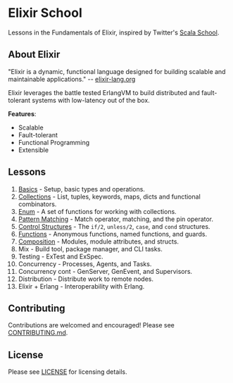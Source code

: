 # Elixir School

Lessons in the Fundamentals of Elixir, inspired by Twitter's [Scala School](http://twitter.github.io/scala_school/).

## About Elixir

"Elixir is a dynamic, functional language designed for building scalable and maintainable applications." -- [elixir-lang.org](http://elixir-lang.org/)

Elixir leverages the battle tested ErlangVM to build distributed and fault-tolerant systems with low-latency out of the box.

__Features__:

+ Scalable
+ Fault-tolerant
+ Functional Programming
+ Extensible

## Lessons

1. [Basics](/lessons/basics.md) - Setup, basic types and operations.
1. [Collections](/lessons/collections.md) - List, tuples, keywords, maps, dicts and functional combinators.
1. [Enum](/lessons/enum.md) - A set of functions for working with collections.
1. [Pattern Matching](/lessons/pattern-matching.md) - Match operator, matching, and the pin operator.
1. [Control Structures](/lessons/control-structures.md) - The `if/2`, `unless/2`, `case`, and `cond` structures.
1. [Functions](/lessons/functions.md) - Anonymous functions, named functions, and guards.
1. [Composition](/lessons/composition.md) - Modules, module attributes, and structs.
1. Mix - Build tool, package manager, and CLI tasks. 
1. Testing - ExTest and ExSpec.
1. Concurrency - Processes, Agents, and Tasks.
1. Concurrency cont - GenServer, GenEvent, and Supervisors.
1. Distribution - Distribute work to remote nodes.
1. Elixir + Erlang - Interoperability with Erlang.

## Contributing

Contributions are welcomed and encouraged!  Please see [CONTRIBUTING.md](https://github.com/doomspork/elixir-school/blob/master/CONTRIBUTIING.md).

## License

Please see [LICENSE](https://github.com/doomspork/elixir-school/blob/master/LICENSE) for licensing details.
